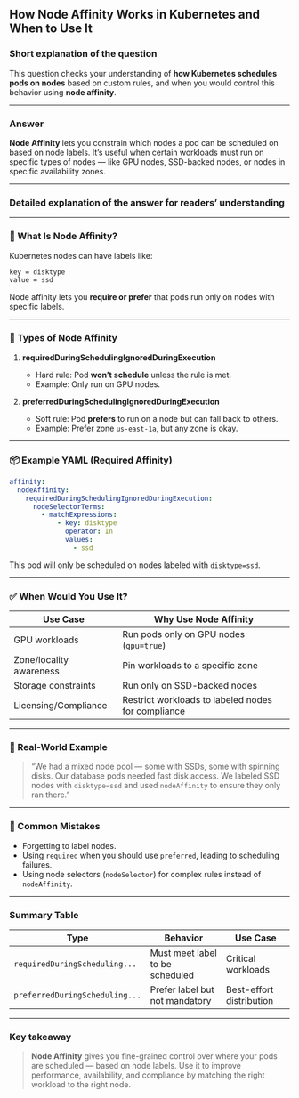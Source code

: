 ## How Node Affinity Works in Kubernetes and When to Use It

### Short explanation of the question  
This question checks your understanding of **how Kubernetes schedules pods on nodes** based on custom rules, and when you would control this behavior using **node affinity**.

---

### Answer  
**Node Affinity** lets you constrain which nodes a pod can be scheduled on based on node labels. It’s useful when certain workloads must run on specific types of nodes — like GPU nodes, SSD-backed nodes, or nodes in specific availability zones.

---

### Detailed explanation of the answer for readers’ understanding

---

### 🎯 What Is Node Affinity?

Kubernetes nodes can have labels like:

```bash
key = disktype
value = ssd
```

Node affinity lets you **require or prefer** that pods run only on nodes with specific labels.

---

### 🔧 Types of Node Affinity

1. **requiredDuringSchedulingIgnoredDuringExecution**
   - Hard rule: Pod **won’t schedule** unless the rule is met.
   - Example: Only run on GPU nodes.

2. **preferredDuringSchedulingIgnoredDuringExecution**
   - Soft rule: Pod **prefers** to run on a node but can fall back to others.
   - Example: Prefer zone `us-east-1a`, but any zone is okay.

---

### 📦 Example YAML (Required Affinity)

```yaml
affinity:
  nodeAffinity:
    requiredDuringSchedulingIgnoredDuringExecution:
      nodeSelectorTerms:
        - matchExpressions:
            - key: disktype
              operator: In
              values:
                - ssd
```

This pod will only be scheduled on nodes labeled with `disktype=ssd`.

---

### ✅ When Would You Use It?

| Use Case | Why Use Node Affinity |
|----------|------------------------|
| GPU workloads | Run pods only on GPU nodes (`gpu=true`) |
| Zone/locality awareness | Pin workloads to a specific zone |
| Storage constraints | Run only on SSD-backed nodes |
| Licensing/Compliance | Restrict workloads to labeled nodes for compliance |

---

### 🧪 Real-World Example

> “We had a mixed node pool — some with SSDs, some with spinning disks. Our database pods needed fast disk access. We labeled SSD nodes with `disktype=ssd` and used `nodeAffinity` to ensure they only ran there.”

---

### 🚫 Common Mistakes

- Forgetting to label nodes.
- Using `required` when you should use `preferred`, leading to scheduling failures.
- Using node selectors (`nodeSelector`) for complex rules instead of `nodeAffinity`.

---

### Summary Table

| Type | Behavior | Use Case |
|------|----------|----------|
| `requiredDuringScheduling...` | Must meet label to be scheduled | Critical workloads |
| `preferredDuringScheduling...` | Prefer label but not mandatory | Best-effort distribution |

---

### Key takeaway

> **Node Affinity** gives you fine-grained control over where your pods are scheduled — based on node labels. Use it to improve performance, availability, and compliance by matching the right workload to the right node.
